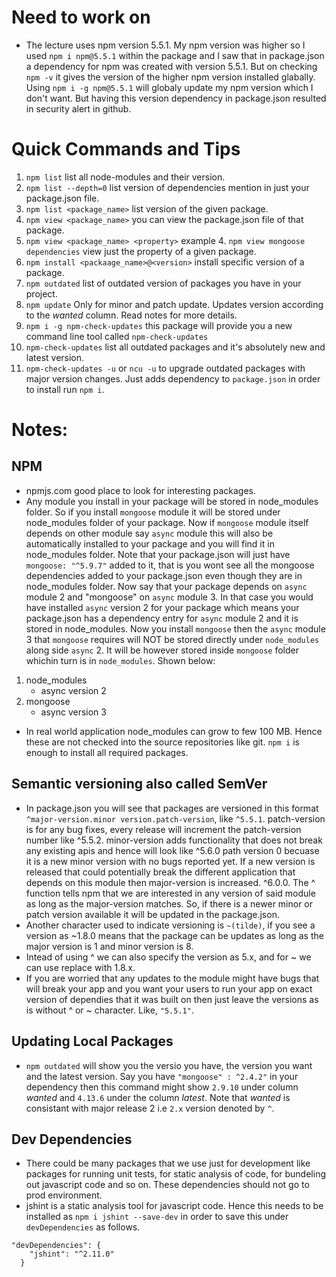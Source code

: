 # Need to work on

- The lecture uses npm version 5.5.1. My npm version was higher so I used `npm i npm@5.5.1` within the package and I saw that in package.json a dependency for npm was created with version 5.5.1. But on checking `npm -v` it gives the version of the higher npm version installed glabally. Using `npm i -g npm@5.5.1` will globaly update my npm version which I don't want. But having this version dependency in package.json resulted in security alert in github.

# Quick Commands and Tips

1. `npm list` list all node-modules and their version.
2. `npm list --depth=0` list version of dependencies mention in just your package.json file.
3. `npm list <package_name>` list version of the given package.
4. `npm view <package_name>` you can view the package.json file of that package.
5. `npm view <package_name> <property>` example 4. `npm view mongoose dependencies` view just the property of a given package.
6. `npm install <packaage_name>@<version>` install specific version of a package.
7. `npm outdated` list of outdated version of packages you have in your project.
8. `npm update` Only for minor and patch update. Updates version according to the _wanted_ column. Read notes for more details.
9. `npm i -g npm-check-updates` this package will provide you a new command line tool called `npm-check-updates`
10. `npm-check-updates` list all outdated packages and it's absolutely new and latest version.
11. `npm-check-updates -u` or `ncu -u` to upgrade outdated packages with major version changes. Just adds dependency to `package.json` in order to install run `npm i`.

# Notes:

## NPM

- npmjs.com good place to look for interesting packages.
- Any module you install in your package will be stored in node_modules folder. So if you install `mongoose` module it will be stored under node_modules folder of your package. Now if `mongoose` module itself depends on other module say `async` module this will also be automatically installed to your package and you will find it in node_modules folder. Note that your package.json will just have `mongoose: "^5.9.7"` added to it, that is you wont see all the mongoose dependencies added to your package.json even though they are in node_modules folder. Now say that your package depends on `async` module 2 and "mongoose" on `async` module 3. In that case you would have installed `async` version 2 for your package which means your package.json has a dependency entry for `async` module 2 and it is stored in node_modules. Now you install `mongoose` then the `async` module 3 that `mongoose` requires will NOT be stored directly under `node_modules` along side `async` 2. It will be however stored inside `mongoose` folder whichin turn is in `node_modules`. Shown below:

1. node_modules
   - async version 2
2. mongoose
   - async version 3

- In real world application node_modules can grow to few 100 MB. Hence these are not checked into the source repositories like git. `npm i` is enough to install all required packages.

## Semantic versioning also called SemVer

- In package.json you will see that packages are versioned in this format `^major-version.minor version.patch-version`, like `^5.5.1`. patch-version is for any bug fixes, every release will increment the patch-version number like ^5.5.2. minor-version adds functionality that does not break any existing apis and hence will look like ^5.6.0 path version 0 becuase it is a new minor version with no bugs reported yet. If a new version is released that could potentially break the different application that depends on this module then major-version is increased. ^6.0.0. The ^ function tells npm that we are interested in any version of said module as long as the major-version matches. So, if there is a newer minor or patch version available it will be updated in the package.json.
- Another character used to indicate versioning is `~(tilde)`, if you see a version as ~1.8.0 means that the package can be updates as long as the major version is 1 and minor version is 8.
- Intead of using ^ we can also specify the version as 5.x, and for ~ we can use replace with 1.8.x.
- If you are worried that any updates to the module might have bugs that will break your app and you want your users to run your app on exact version of dependies that it was built on then just leave the versions as is without ^ or ~ character. Like, `"5.5.1"`.

## Updating Local Packages

- `npm outdated` will show you the versio you have, the version you want and the latest version. Say you have `"mongoose" : ^2.4.2"` in your dependency then this command might show `2.9.10` under column _wanted_ and `4.13.6` under the column _latest_. Note that _wanted_ is consistant with major release 2 i.e `2.x` version denoted by `^`.

## Dev Dependencies

- There could be many packages that we use just for development like packages for running unit tests, for static analysis of code, for bundeling out javascript code and so on. These dependencies should not go to prod environment.
- jshint is a static analysis tool for javascript code. Hence this needs to be installed as `npm i jshint --save-dev` in order to save this under `devDependencies` as follows.

```
"devDependencies": {
    "jshint": "^2.11.0"
  }
```
